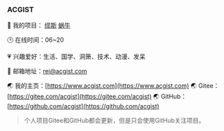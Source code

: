 ### ACGIST

🔨 我的项目：
[缪斯](https://gitee.com/acgist/muses)
[蜗牛](https://gitee.com/acgist/snail)

🕒 在线时间：06~20

💗 兴趣爱好：生活、国学、洞箫、技术、动漫、发呆

📧 邮箱地址：rei@acgist.com

🌏 我的主页：[https://www.acgist.com](https://www.acgist.com)
🌏 Gitee：[https://gitee.com/acgist](https://gitee.com/acgist)
🌏 GitHub：[https://github.com/acgist](https://github.com/acgist)

> 个人项目Gitee和GitHub都会更新，但是只会使用GitHub关注项目。